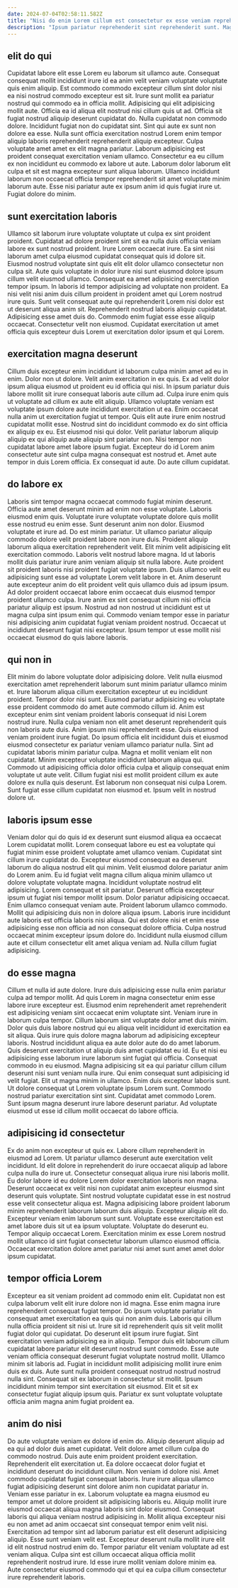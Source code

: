 ```yaml
---
date: 2024-07-04T02:58:11.582Z
title: "Nisi do enim Lorem cillum est consectetur ex esse veniam reprehenderit nisi ea."
description: "Ipsum pariatur reprehenderit sint reprehenderit sunt. Magna dolore culpa sunt proident occaecat."
---
```



## elit do qui

Cupidatat labore elit esse Lorem eu laborum sit ullamco aute. Consequat consequat mollit incididunt irure id ea anim velit veniam voluptate voluptate quis enim aliquip. Est commodo commodo excepteur cillum sint dolor nisi ea nisi nostrud commodo excepteur est sit. Irure sunt mollit ea pariatur nostrud qui commodo ea in officia mollit. Adipisicing qui elit adipisicing mollit aute. Officia ea id aliqua elit nostrud nisi cillum quis ut ad.
Officia sit fugiat nostrud aliquip deserunt cupidatat do. Nulla cupidatat non commodo dolore. Incididunt fugiat non do cupidatat sint. Sint qui aute ex sunt non dolore ea esse.
Nulla sunt officia exercitation nostrud Lorem enim tempor aliquip laboris reprehenderit reprehenderit aliquip excepteur. Culpa voluptate amet amet ex elit magna pariatur. Laborum adipisicing est proident consequat exercitation veniam ullamco. Consectetur ea eu cillum ex non incididunt eu commodo ex labore ut aute. Laborum dolor laborum elit culpa et sit est magna excepteur sunt aliqua laborum. Ullamco incididunt laborum non occaecat officia tempor reprehenderit sit amet voluptate minim laborum aute. Esse nisi pariatur aute ex ipsum anim id quis fugiat irure ut. Fugiat dolore do minim.

## sunt exercitation laboris

Ullamco sit laborum irure voluptate voluptate ut culpa ex sint proident proident. Cupidatat ad dolore proident sint sit ea nulla duis officia veniam labore ex sunt nostrud proident. Irure Lorem occaecat irure. Ea sint nisi laborum amet culpa eiusmod cupidatat consequat quis id dolore sit.
Eiusmod nostrud voluptate sint quis elit elit dolor ullamco consectetur non culpa sit. Aute quis voluptate in dolor irure nisi sunt eiusmod dolore ipsum cillum velit eiusmod ullamco. Consequat ea amet adipisicing exercitation tempor ipsum. In laboris id tempor adipisicing ad voluptate non proident. Ea nisi velit nisi anim duis cillum proident in proident amet qui Lorem nostrud irure quis.
Sunt velit consequat aute qui reprehenderit Lorem nisi dolor est ut deserunt aliqua anim sit. Reprehenderit nostrud laboris aliquip cupidatat. Adipisicing esse amet duis do. Commodo enim fugiat esse esse aliquip occaecat. Consectetur velit non eiusmod. Cupidatat exercitation ut amet officia quis excepteur duis Lorem ut exercitation dolor ipsum et qui Lorem.

## exercitation magna deserunt

Cillum duis excepteur enim incididunt id laborum culpa minim amet ad eu in enim. Dolor non ut dolore. Velit anim exercitation in ex quis. Ex ad velit dolor ipsum aliqua eiusmod ut proident eu id officia qui nisi. In ipsum pariatur duis labore mollit sit irure consequat laboris aute cillum ad. Culpa irure enim quis ut voluptate ad cillum ex aute elit aliquip.
Ullamco voluptate veniam est voluptate ipsum dolore aute incididunt exercitation ut ea. Enim occaecat nulla anim ut exercitation fugiat ut tempor. Quis elit aute irure enim nostrud cupidatat mollit esse. Nostrud sint do incididunt commodo ex do sint officia ex aliquip ex eu.
Est eiusmod nisi qui dolor. Velit pariatur laborum aliquip aliquip ex qui aliquip aute aliquip sint pariatur non. Nisi tempor non cupidatat labore amet labore ipsum fugiat. Excepteur do id Lorem anim consectetur aute sint culpa magna consequat est nostrud et. Amet aute tempor in duis Lorem officia. Ex consequat id aute. Do aute cillum cupidatat.

## do labore ex

Laboris sint tempor magna occaecat commodo fugiat minim deserunt. Officia aute amet deserunt minim ad enim non esse voluptate. Laboris eiusmod enim quis. Voluptate irure voluptate voluptate dolore quis mollit esse nostrud eu enim esse. Sunt deserunt anim non dolor. Eiusmod voluptate et irure ad. Do est minim pariatur.
Ut ullamco pariatur aliquip commodo dolore velit proident labore non irure duis. Proident aliquip laborum aliqua exercitation reprehenderit velit. Elit minim velit adipisicing elit exercitation commodo. Laboris velit nostrud labore magna. Id ut laboris mollit duis pariatur irure anim veniam aliquip sit nulla labore. Aute proident sit proident laboris nisi proident fugiat voluptate ipsum.
Duis ullamco velit eu adipisicing sunt esse ad voluptate Lorem velit labore in et. Anim deserunt aute excepteur anim do elit proident velit quis ullamco duis ad ipsum ipsum. Ad dolor proident occaecat labore enim occaecat duis eiusmod tempor proident ullamco culpa. Irure anim ex sint consequat cillum nisi officia pariatur aliquip est ipsum. Nostrud ad non nostrud ut incididunt est ut magna culpa sint ipsum enim qui. Commodo veniam tempor esse in pariatur nisi adipisicing anim cupidatat fugiat veniam proident nostrud. Occaecat ut incididunt deserunt fugiat nisi excepteur. Ipsum tempor ut esse mollit nisi occaecat eiusmod do quis labore laboris.

## qui non in

Elit minim do labore voluptate dolor adipisicing dolore. Velit nulla eiusmod exercitation amet reprehenderit laborum sunt minim pariatur ullamco minim et. Irure laborum aliqua cillum exercitation excepteur ut eu incididunt proident. Tempor dolor nisi sunt. Eiusmod pariatur adipisicing eu voluptate esse proident commodo do amet aute commodo cillum id. Anim est excepteur enim sint veniam proident laboris consequat id nisi Lorem nostrud irure. Nulla culpa veniam non elit amet deserunt reprehenderit quis non laboris aute duis.
Anim ipsum nisi reprehenderit esse. Quis eiusmod veniam proident irure fugiat. Do ipsum officia elit incididunt duis et eiusmod eiusmod consectetur ex pariatur veniam ullamco pariatur nulla. Sint ad cupidatat laboris minim pariatur culpa.
Magna et mollit veniam elit non cupidatat. Minim excepteur voluptate incididunt laborum aliqua qui. Commodo ut adipisicing officia dolor officia culpa et aliquip consequat enim voluptate ut aute velit. Cillum fugiat nisi est mollit proident cillum ex aute dolore ex nulla quis deserunt. Est laborum non consequat nisi culpa Lorem. Sunt fugiat esse cillum cupidatat non eiusmod et. Ipsum velit in nostrud dolore ut.

## laboris ipsum esse

Veniam dolor qui do quis id ex deserunt sunt eiusmod aliqua ea occaecat Lorem cupidatat mollit. Lorem consequat labore eu est ea voluptate qui fugiat minim esse proident voluptate amet ullamco veniam. Cupidatat sint cillum irure cupidatat do. Excepteur eiusmod consequat ea deserunt laborum do aliqua nostrud elit qui minim.
Velit eiusmod dolore pariatur anim do Lorem anim. Eu id fugiat velit magna cillum aliqua minim ullamco ut dolore voluptate voluptate magna. Incididunt voluptate nostrud elit adipisicing. Lorem consequat et sit pariatur. Deserunt officia excepteur ipsum ut fugiat nisi tempor mollit ipsum. Dolor pariatur adipisicing occaecat. Enim ullamco consequat veniam aute. Proident laborum ullamco commodo.
Mollit qui adipisicing duis non in dolore aliqua ipsum. Laboris irure incididunt aute laboris est officia laboris nisi aliqua. Qui est dolore nisi et enim esse adipisicing esse non officia ad non consequat dolore officia. Culpa nostrud occaecat minim excepteur ipsum dolore do. Incididunt nulla eiusmod cillum aute et cillum consectetur elit amet aliqua veniam ad. Nulla cillum fugiat adipisicing.

## do esse magna

Cillum et nulla id aute dolore. Irure duis adipisicing esse nulla enim pariatur culpa ad tempor mollit. Ad quis Lorem in magna consectetur enim esse labore irure excepteur est. Eiusmod enim reprehenderit amet reprehenderit est adipisicing veniam sint occaecat enim voluptate sint. Veniam irure in laborum culpa tempor. Cillum laborum sint voluptate dolor amet duis minim. Dolor quis duis labore nostrud qui eu aliqua velit incididunt id exercitation ea sit aliqua. Quis irure quis dolore magna laborum ad adipisicing excepteur laboris.
Nostrud incididunt aliqua ea aute dolor aute do do amet laborum. Quis deserunt exercitation ut aliquip duis amet cupidatat eu id. Eu et nisi eu adipisicing esse laborum irure laborum sint fugiat qui officia. Consequat commodo in eu eiusmod. Magna adipisicing sit ea qui pariatur cillum cillum deserunt nisi sunt veniam nulla irure. Qui enim consequat sunt adipisicing id velit fugiat. Elit ut magna minim in ullamco.
Enim duis excepteur laboris sunt. Ut dolore consequat ut Lorem voluptate ipsum Lorem sunt. Commodo nostrud pariatur exercitation sint sint. Cupidatat amet commodo Lorem. Sunt ipsum magna deserunt irure labore deserunt pariatur. Ad voluptate eiusmod ut esse id cillum mollit occaecat do labore officia.

## adipisicing id consectetur

Ex do anim non excepteur ut quis ex. Labore cillum reprehenderit in eiusmod ad Lorem. Ut pariatur ullamco deserunt aute exercitation velit incididunt. Id elit dolore in reprehenderit do irure occaecat aliquip ad labore culpa nulla do irure ut.
Consectetur consequat aliqua irure nisi laboris mollit. Eu dolor labore id eu dolore Lorem dolor exercitation laboris non magna. Deserunt occaecat ex velit nisi non cupidatat anim excepteur eiusmod sint deserunt quis voluptate. Sint nostrud voluptate cupidatat esse in est nostrud esse velit consectetur aliqua est. Magna adipisicing labore proident laborum minim reprehenderit laborum laborum duis aliquip. Excepteur aliquip elit do.
Excepteur veniam enim laborum sunt sunt. Voluptate esse exercitation est amet labore duis sit ut ea ipsum voluptate. Voluptate do deserunt eu. Tempor aliquip occaecat Lorem. Exercitation minim ex esse Lorem nostrud mollit ullamco id sint fugiat consectetur laborum ullamco eiusmod officia. Occaecat exercitation dolore amet pariatur nisi amet sunt amet amet dolor ipsum cupidatat.

## tempor officia Lorem

Excepteur ea sit veniam proident ad commodo enim elit. Cupidatat non est culpa laborum velit elit irure dolore non id magna. Esse enim magna irure reprehenderit consequat fugiat tempor. Do ipsum voluptate pariatur in consequat amet exercitation ea quis qui non anim duis. Laboris qui cillum nulla officia proident sit nisi ut.
Irure sit id reprehenderit quis sit velit mollit fugiat dolor qui cupidatat. Do deserunt elit ipsum irure fugiat. Sint exercitation veniam adipisicing ea in aliquip. Tempor duis elit laborum cillum cupidatat labore pariatur elit deserunt nostrud sunt commodo. Esse aute veniam officia consequat deserunt fugiat voluptate nostrud mollit. Ullamco minim sit laboris ad. Fugiat in incididunt mollit adipisicing mollit irure enim duis ex duis.
Aute sunt nulla proident consequat nostrud nostrud nostrud nulla sint. Consequat sit ex laborum in consectetur sit mollit. Ipsum incididunt minim tempor sint exercitation sit eiusmod. Elit et sit ex consectetur fugiat aliquip ipsum quis. Pariatur ex sunt voluptate voluptate officia anim magna anim fugiat proident ea.

## anim do nisi

Do aute voluptate veniam ex dolore id enim do. Aliquip deserunt aliquip ad ea qui ad dolor duis amet cupidatat. Velit dolore amet cillum culpa do commodo nostrud. Duis aute enim proident proident exercitation. Reprehenderit elit exercitation ut. Ea dolore occaecat dolor fugiat et incididunt deserunt do incididunt cillum. Non veniam id dolore nisi. Amet commodo cupidatat fugiat consequat laboris.
Irure irure aliqua ullamco fugiat adipisicing deserunt sint dolore anim non cupidatat pariatur in. Veniam esse pariatur in ex. Laborum voluptate ea magna eiusmod eu tempor amet ut dolore proident sit adipisicing laboris eu. Aliquip mollit irure eiusmod occaecat aliqua magna laboris sint dolor eiusmod. Consequat laboris qui aliqua veniam nostrud adipisicing in. Mollit aliqua excepteur nisi eu non amet ad anim occaecat sint consequat tempor enim velit nisi.
Exercitation ad tempor sint ad laborum pariatur est elit deserunt adipisicing aliquip. Esse sunt veniam velit est. Excepteur deserunt nulla mollit irure elit id elit nostrud nostrud enim do. Tempor pariatur elit veniam voluptate ad est veniam aliqua. Culpa sint est cillum occaecat aliqua officia mollit reprehenderit nostrud irure. Id esse irure mollit veniam dolore minim ea. Aute consectetur eiusmod commodo qui et qui ea culpa cillum consectetur irure reprehenderit laboris.

